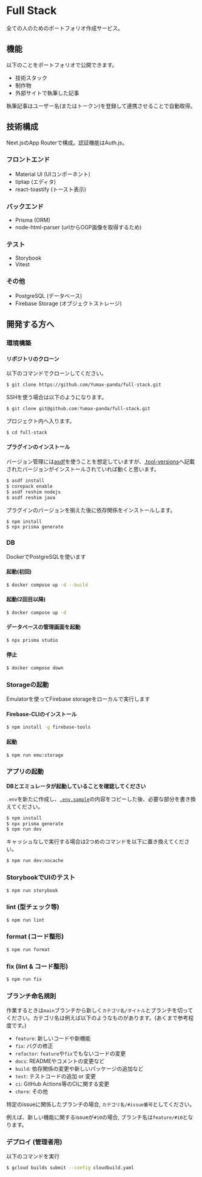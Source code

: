 # Full Stack

全ての人のためのポートフォリオ作成サービス。

## 機能

以下のことをポートフォリオで公開できます。

- 技術スタック
- 制作物
- 外部サイトで執筆した記事

執筆記事はユーザー名(またはトークン)を登録して連携させることで自動取得。

## 技術構成

Next.jsのApp Routerで構成。認証機能はAuth.js。

### フロントエンド

- Material UI (UIコンポーネント)
- tiptap (エディタ)
- react-toastify (トースト表示)

### バックエンド

- Prisma (ORM)
- node-html-parser (urlからOGP画像を取得するため)

### テスト

- Storybook
- Vitest

### その他

- PostgreSQL (データベース)
- Firebase Storage (オブジェクトストレージ)

## 開発する方へ

### 環境構築

#### リポジトリのクローン

以下のコマンドでクローンしてください。

```bash
$ git clone https://github.com/Yumax-panda/full-stack.git
```

SSHを使う場合は以下のようになります。

```bash
$ git clone git@github.com:Yumax-panda/full-stack.git
```

プロジェクト内へ入ります。

```bash
$ cd full-stack
```

#### プラグインのインストール

バージョン管理には[asdf](https://asdf-vm.com)を使うことを想定していますが、[.tool-versions](./.tool-versions)へ記載されたバージョンがインストールされていれば動くと思います。

```bash
$ asdf install
$ corepack enable
$ asdf reshim nodejs
$ asdf reshim java
```

プラグインのバージョンを揃えた後に依存関係をインストールします。

```bash
$ npm install
$ npx prisma generate
```

### DB

DockerでPostgreSQLを使います

#### 起動(初回)

```bash
$ docker compose up -d --build
```

#### 起動(2回目以降)

```bash
$ docker compose up -d
```

#### データベースの管理画面を起動

```bash
$ npx prisma studio
```

#### 停止

```bash
$ docker compose down
```

### Storageの起動

Emulatorを使ってFirebase storageをローカルで実行します

#### Firebase-CLIのインストール

```bash
$ npm install -g firebase-tools
```

#### 起動

```bash
$ npm run emu:storage
```

### アプリの起動

**DBとエミュレータが起動していることを確認してください**

`.env`を新たに作成し、[`.env.sample`](./.env.sample)の内容をコピーした後、必要な部分を書き換えてください。

```bash
$ npm install
$ npx prisma generate
$ npm run dev
```

キャッシュなしで実行する場合は2つめのコマンドを以下に置き換えてください。

```bash
$ npm run dev:nocache
```

### StorybookでUIのテスト

```bash
$ npm run storybook
```

### lint (型チェック等)

```bash
$ npm run lint
```

### format (コード整形)

```bash
$ npm run format
```

### fix (lint & コード整形)

```bash
$ npm run fix
```

### ブランチ命名規則

作業するときは`main`ブランチから新しく`カテゴリ名/タイトル`とブランチを切ってください。カテゴリ名は例えば以下のようなものがあります。(あくまで参考程度です。)

- `feature`: 新しいコードや新機能
- `fix`: バグの修正
- `refactor`: `feature`や`fix`でもないコードの変更
- `docs`: READMEやコメントの変更など
- `build`: 依存関係の変更や新しいパッケージの追加など
- `test`: テストコードの追加 or 変更
- `ci`: GitHub Actions等のCIに関する変更
- `chore`: その他

特定のissueに関係したブランチの場合, `カテゴリ名/#issue番号`としてください。

例えば、新しい機能に関するissueが`#10`の場合, ブランチ名は`feature/#10`となります。

### デプロイ (管理者用)

以下のコマンドを実行

```bash
$ gcloud builds submit --config cloudbuild.yaml
```
